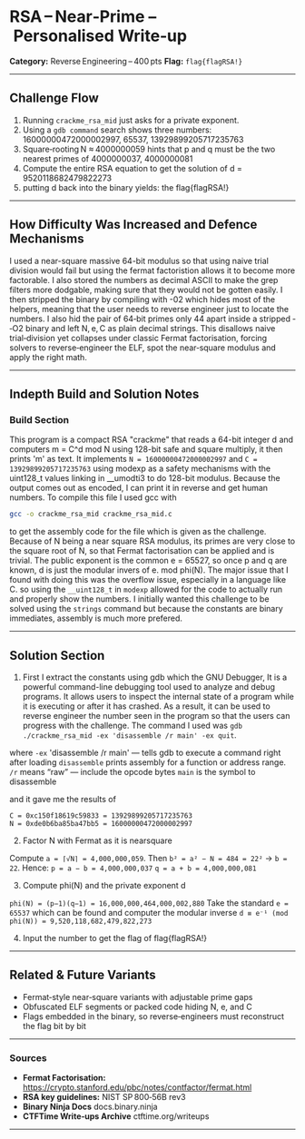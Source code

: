 # RSA – Near‑Prime – Personalised Write‑up

**Category:** Reverse Engineering – 400 pts
**Flag:** `flag{flagRSA!}`

---

## Challenge Flow

1. Running `crackme_rsa_mid` just asks for a private exponent.
2. Using a `gdb command` search shows three numbers: 16000000472000002997, 65537, 13929899205717235763
3. Square‑rooting N ≈ 4000000059 hints that p and q must be the two
   nearest primes of 4000000037, 4000000081
4. Compute the entire RSA equation to get the solution of d = 9520118682479822273
5. putting d back into the binary yields:
   the flag{flagRSA!}



---

## How Difficulty Was Increased and Defence Mechanisms

I used a near-square massive 64-bit modulus so that using naive trial division would fail but using the fermat factoristion allows it to become more factorable. I also stored the numbers as decimal ASCII to make the grep filters more dodgable, making sure that they would not be gotten easily. I then stripped the binary by compiling with -02 which hides most of the helpers, meaning that the user needs to reverse engineer just to locate the numbers. 
I also hid the pair of 64‑bit primes only 44 apart inside a stripped ­‑O2 binary and left N, e, C as plain decimal strings. This disallows naive trial‑division yet collapses under classic Fermat factorisation, forcing solvers to reverse‑engineer the ELF, spot the near‑square modulus and apply the right math.




---

## Indepth Build and Solution Notes

### Build Section


This program is a compact RSA "crackme" that reads a 64-bit integer d and computers m = C^d mod N using 128-bit safe and square multiply, it then prints 'm' as text.
It implements 
`N = 16000000472000002997`
and 
`C = 13929899205717235763`
using modexp as a safety mechanisms with the uint128_t values linking in __umodti3 to do 128-bit modulus. Because the output comes out as encoded, I can print it in reverse and get human numbers. 
To compile this file I used gcc with 
```bash
gcc -o crackme_rsa_mid crackme_rsa_mid.c
```
to get the assembly code for the file which is given as the challenge. 
Because of N being a near square RSA modulus, its primes are very close to the square root of N, so that Fermat factorisation can be applied and is trivial. The public exponent is the common e = 65527, so once p and q are known, d is just the modular invers of e. mod phi(N). The major issue that I found with doing this was the overflow issue, especially in a language like C. so using the `__uint128_t` in `modexp` allowed for the code to actually run and properly show the numbers. I initially wanted this challenge to be solved using the `strings` command but because the constants are binary immediates, assembly is much more prefered. 


---

## Solution Section

1. First I extract the constants using gdb which the GNU Debugger, 
It is a powerful command-line debugging tool used to analyze and debug programs. It allows users to inspect the internal state of a program while it is executing or after it has crashed. As a result, it can be used to reverse engineer the number seen in the program so that the users can progress with the challenge. 
The command I used was `gdb ./crackme_rsa_mid -ex 'disassemble /r main' -ex quit`.

where `-ex` 'disassemble /r main' — tells gdb to execute a command right after loading
`disassemble` prints assembly for a function or address range.
`/r` means “raw” — include the opcode bytes
`main` is the symbol to disassemble



and it gave me the results of 
```
C = 0xc150f18619c59833 = 13929899205717235763
N = 0xde0b6ba85ba47bb5 = 16000000472000002997
```
2. Factor N with Fermat as it is nearsquare

Compute `a = ⌈√N⌉ = 4,000,000,059`.
Then `b² = a² − N = 484 = 22²` → `b = 22`.
Hence:
`p = a − b = 4,000,000,037`
`q = a + b = 4,000,000,081`




3. Compute phi(N) and the private exponent d

`phi(N) = (p−1)(q−1) = 16,000,000,464,000,002,880`
Take the standard `e = 65537` which can be found and computer the modular inverse
`d ≡ e⁻¹ (mod phi(N)) = 9,520,118,682,479,822,273`

4. Input the number to get the flag of flag{flagRSA!}





---

## Related & Future Variants
- Fermat‑style near‑square variants with adjustable prime gaps
- Obfuscated ELF segments or packed code hiding N, e, and C
- Flags embedded in the binary, so reverse‑engineers must reconstruct the flag bit by bit



---

### Sources

- **Fermat Factorisation:** https://crypto.stanford.edu/pbc/notes/contfactor/fermat.html
- **RSA key guidelines:** NIST SP 800‑56B rev3
- **Binary Ninja Docs** docs.binary.ninja
- **CTFTime Write‑ups Archive** ctftime.org/writeups


---

